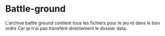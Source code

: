 # Battle-ground
L'archive battle ground contient tous les fichiers pour le jeu et dans le bon ordre
Car je n'ai pas transféré directement le dossier data.
